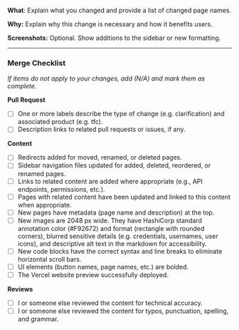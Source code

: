 **What**: Explain what you changed and provide a list of changed page names.

**Why:** Explain why this change is necessary and how it benefits users.

**Screenshots:** Optional. Show additions to the sidebar or new formatting.

----------

### Merge Checklist
_If items do not apply to your changes, add (N/A) and mark them as complete._

**Pull Request**
- [ ] One or more labels describe the type of change (e.g. clarification) and associated product (e.g. tfc).
- [ ] Description links to related pull requests or issues, if any.

**Content**
- [ ] Redirects added for moved, renamed, or deleted pages.
- [ ] Sidebar navigation files updated for added, deleted, reordered, or renamed pages.
- [ ] Links to related content are added where appropriate (e.g., API endpoints, permissions, etc.).
- [ ] Pages with related content have been updated and linked to this content when appropriate.
- [ ] New pages have metadata (page name and description) at the top.
- [ ] New images are 2048 px wide. They have HashiCorp standard annotation color (#F92672) and format (rectangle with rounded corners), blurred sensitive details (e.g. credentials, usernames, user icons), and descriptive alt text in the markdown for accessibility.
- [ ] New code blocks have the correct syntax and line breaks to eliminate horizontal scroll bars.
- [ ] UI elements (button names, page names, etc.) are bolded.
- [ ] The Vercel website preview successfully deployed.

**Reviews**
- [ ] I or someone else reviewed the content for technical accuracy.
- [ ] I or someone else reviewed the content for typos, punctuation, spelling, and grammar.
